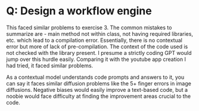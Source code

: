# Q: Design a workflow engine

This faced similar problems to exercise 3. The common mistakes to summarize are - main method not within class, not having required libraries, etc. which lead to a compilation error. Essentially, there is no contextual error but more of lack of pre-compilation. The context of the code used is not checked with the library present. I presume a strictly coding GPT would jump over this hurdle easily. Comparing it with the youtube app creation I had tried, it faced similar problems. 

As a contextual model understands code prompts and answers to it, you can say it faces similar diffusion problems like the 5+ finger errors in image diffusions. Negative biases would easily improve a text-based code, but a noobie would face difficulty at finding the improvement areas crucial to the code. 